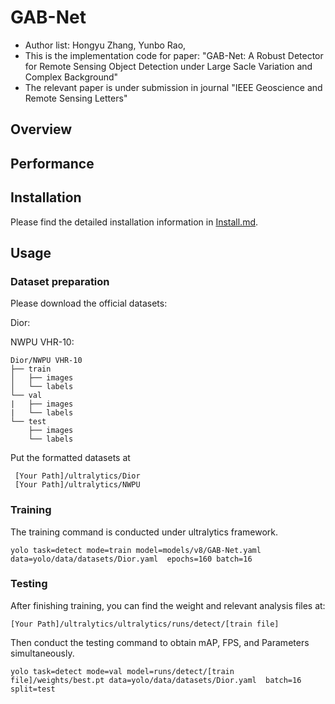 # GAB-Net
* Author list: Hongyu Zhang, Yunbo Rao, 
* This is the implementation code for paper: "GAB-Net: A Robust Detector for Remote Sensing Object Detection under Large Sacle Variation and Complex Background"
* The relevant paper is under submission in journal "IEEE Geoscience and Remote Sensing Letters"

## Overview

## Performance

## Installation
Please find the detailed installation information in [Install.md](readme/Installation.md).

## Usage
### Dataset preparation
Please download the official datasets:

Dior:

NWPU VHR-10:

```
Dior/NWPU VHR-10
├── train
│   ├── images
│   └── labels
└── val
|   ├── images
|   └── labels
└── test
    ├── images
    └── labels

```
Put the formatted datasets at
```
 [Your Path]/ultralytics/Dior
 [Your Path]/ultralytics/NWPU
```

### Training
The training command is conducted under ultralytics framework.
```
yolo task=detect mode=train model=models/v8/GAB-Net.yaml data=yolo/data/datasets/Dior.yaml  epochs=160 batch=16
```
### Testing
After finishing training, you can find the weight and relevant analysis files at:
```
[Your Path]/ultralytics/ultralytics/runs/detect/[train file]
```
Then conduct the testing command to obtain mAP, FPS, and Parameters simultaneously.
```
yolo task=detect mode=val model=runs/detect/[train file]/weights/best.pt data=yolo/data/datasets/Dior.yaml  batch=16 split=test
```



